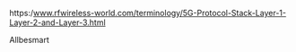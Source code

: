 https:/www.rfwireless-world.com/terminology/5G-Protocol-Stack-Layer-1-Layer-2-and-Layer-3.html

Allbesmart 
